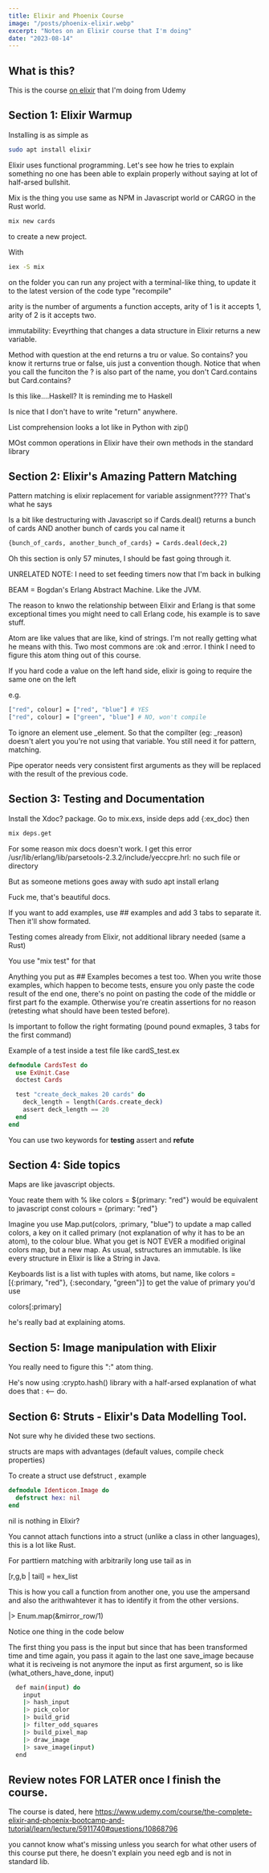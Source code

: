 ```yaml
---
title: Elixir and Phoenix Course
image: "/posts/phoenix-elixir.webp"
excerpt: "Notes on an Elixir course that I'm doing"
date: "2023-08-14"
---
```

## What is this?

This is the course [on elixir](https://www.udemy.com/course/the-complete-elixir-and-phoenix-bootcamp-and-tutorial/) that I'm doing from Udemy

## Section 1: Elixir Warmup
Installing is as simple as 

```bash
sudo apt install elixir
```

Elixir uses functional programming. 
Let's see how he tries to explain something no one has been able to explain properly without saying at lot of half-arsed bullshit. 

Mix is the thing you use same as NPM in Javascript world or CARGO in the Rust world. 

```bash
mix new cards
```

to create a new project. 

With 

```bash
iex -S mix
```
 on the folder you can run any project with a terminal-like thing, to update it to the latest version of the code type "recompile"


 arity is the number of arguments a function accepts, arity of 1 is it accepts 1, arity of 2 is it accepts two. 

 immutability: Eveyrthing that changes a data structure in Elixir returns a new variable. 

 Method with question at the end returns a tru or value. So contains? you know it rerturns true or false, uis just a convention though. Notice that when you call the funciton the ? is also part of the name, you don't Card.contains but Card.contains?

 Is this like....Haskell? It is reminding me to Haskell

 Is nice that I don't have to write "return" anywhere.

List comprehension looks a lot like in Python with zip()

MOst common operations in Elixir have their own methods in the standard library

## Section 2: Elixir's Amazing Pattern Matching

Pattern matching is elixir replacement for variable assignment???? That's what he says

Is a bit like destructuring with Javascript so if Cards.deal() returns a bunch of cards AND another bunch of cards you cal name it

```bash
{bunch_of_cards, another_bunch_of_cards} = Cards.deal(deck,2)
```

Oh this section is only 57 minutes, I should be fast going through it. 

UNRELATED NOTE: I need to set feeding timers now that I'm back in bulking

BEAM = Bogdan's Erlang Abstract Machine. Like the JVM. 

The reason to knwo the relationship between Elixir and Erlang is that some exceptional times you might need to call Erlang code, his example is to save stuff. 

Atom are like values that are like, kind of strings. I'm not really getting what he means with this. Two most commons are :ok and :error. 
I think I need to figure this atom thing out of this course. 

If you hard code a value on the left hand side, elixir is going to require the same one on the left

e.g.

```bash
["red", colour] = ["red", "blue"] # YES
["red", colour] = ["green", "blue"] # NO, won't compile
```

To ignore an element use _element. So that the compilter (eg: _reason) doesn't alert you you're not using that variable. You still need it for pattern, matching. 

Pipe operator needs very consistent first arguments as they will be replaced with the result of the previous code. 

## Section 3: Testing and Documentation

Install the Xdoc? package. Go to mix.exs, inside deps add {:ex_doc} then 

```bash
mix deps.get
```

For some reason mix docs doesn't work. I get this error
/usr/lib/erlang/lib/parsetools-2.3.2/include/yeccpre.hrl: no such file or directory

But as someone metions goes away with sudo apt install erlang

Fuck me, that's beautiful docs. 

If you want to add examples, use ## examples and add 3 tabs to separate it. Then it'll show formated. 

Testing comes already from Elixir, not additional library needed (same a Rust)

You use "mix test" for that

Anything you put as ## Examples becomes a test too. 
When you write those examples, which happen to become tests, ensure you only paste the code result of the end one, there's no point on pasting the code of the middle or first part fo the example. Otherwise you're creatin assertions for no reason (retesting what should have been tested before). 

Is important to follow the right formating (pound pound exmaples, 3 tabs for the first command)

Example of a test inside a test file like cardS_test.ex

```elixir
defmodule CardsTest do
  use ExUnit.Case
  doctest Cards

  test "create_deck_makes 20 cards" do
    deck_length = length(Cards.create_deck)
    assert deck_length == 20
  end
end
```

You can use two keywords for **testing** assert and **refute**

## Section 4: Side topics

Maps are like javascript objects. 

Youc reate them with % like colors = ${primary: "red"} would be equivalent to javascript const colours = {primary: "red"}

Imagine you use Map.put(colors, :primary, "blue") to update a map called colors, a key on it called primary (not explanation of why it has to be an atom), to the colour blue. What you get is NOT EVER a modified original colors map, but a new map. As usual, sstructures an immutable. Is like every structure in Elixir is like a String in Java. 

Keyboards list is a list with tuples with atoms, but name, like colors = [{:primary, "red"}, {:secondary, "green"}] to get the value of primary you'd use

colors[:primary]

he's really bad at explaining atoms. 

## Section 5: Image manipulation with Elixir

You really need to figure this ":" atom thing. 

He's now using :crypto.hash() library with a half-arsed explanation of what does that : <-- do. 

## Section 6: Struts - Elixir's Data Modelling Tool. 

Not sure why he divided these two sections. 

structs are maps with advantages (default values, compile check properties)

To create a struct use defstruct , example

```elixir
defmodule Identicon.Image do
  defstruct hex: nil
end
```

nil is nothing in Elixir?

You cannot attach functions into a struct (unlike a class in other languages), this is a lot like Rust. 

For parttiern matching with arbitrarily long use tail as in 

[r,g,b | tail] = hex_list

This is how you call a function from another one, you use the ampersand and also the arithwahtever it has to identify it from the other versions. 

|> Enum.map(&mirror_row/1)

Notice one thing in the code below

The first thing you pass is the input but since that has been transformed time and time again, you pass it again to the last one save_image because what it is reciveing is not anymore the input as first argument, so is like (what_others_have_done, input)

```bash
  def main(input) do
    input
    |> hash_input
    |> pick_color
    |> build_grid
    |> filter_odd_squares
    |> build_pixel_map
    |> draw_image
    |> save_image(input)
  end
```

## Review notes FOR LATER once I finish the course. 

The course is dated, here https://www.udemy.com/course/the-complete-elixir-and-phoenix-bootcamp-and-tutorial/learn/lecture/5911740#questions/10868796

you cannot know what's missing unless you search for what other users of this course put there, he doesn't explain you need egb and is not in standard lib. 

